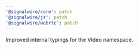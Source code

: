 ```yaml
---
'@signalwire/core': patch
'@signalwire/js': patch
'@signalwire/webrtc': patch
---
```


Improved internal typings for the Video namespace.
